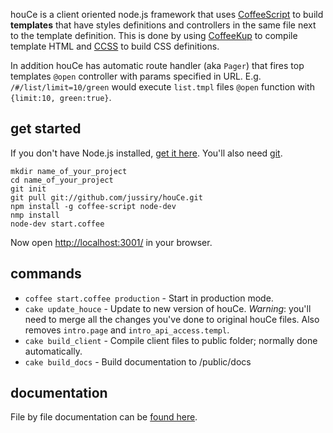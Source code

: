 houCe is a client oriented node.js framework that uses [CoffeeScript](http://coffeescript.org/) to build **templates** that have styles definitions and controllers in the same file next to the template definition. This is done by using [CoffeeKup](http://coffeekup.org/) to compile template HTML and [CCSS](https://github.com/aeosynth/ccss) to build CSS definitions.

In addition houCe has automatic route handler (aka `Pager`) that fires top templates `@open` controller with params specified in URL. E.g. `/#/list/limit=10/green` would execute `list.tmpl` files `@open` function with `{limit:10, green:true}`.

## get started

If you don't have Node.js installed, [get it here](http://nodejs.org/#download). You'll also need [git](http://git-scm.com/).

    mkdir name_of_your_project
    cd name_of_your_project
    git init
    git pull git://github.com/jussiry/houCe.git
    npm install -g coffee-script node-dev
    nmp install
    node-dev start.coffee

Now open [http://localhost:3001/](http://localhost:3001/) in your browser.


## commands

* `coffee start.coffee production` - Start in production mode.
* `cake update_houce` - Update to new version of houCe. *Warning*: you'll need to merge all the changes you've done to original houCe files. Also removes `intro.page` and `intro_api_access.templ`.
* `cake build_client` - Compile client files to public folder; normally done automatically.
* `cake build_docs` - Build documentation to /public/docs


## documentation

File by file documentation can be [found here](http://jussiry.github.com/houCe/index.html).
